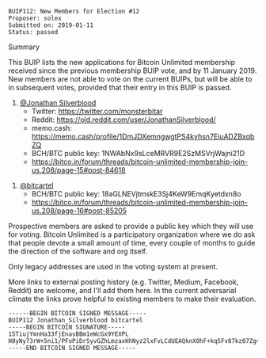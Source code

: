    BUIP112: New Members for Election #12
    Proposer: solex
    Submitted on: 2019-01-11
    Status: passed

Summary

This BUIP lists the new applications for Bitcoin Unlimited membership
received since the previous membership BUIP vote, and by 11 January
2019. New members are not able to vote on the current BUIPs, but will be
able to in subsequent votes, provided that their entry in this BUIP is
passed.

1.  [@Jonathan
    Silverblood](https://bitco.in/forum/members/9905/ "wikilink")
    -   Twitter: <https://twitter.com/monsterbitar>
    -   Reddit: <https://old.reddit.com/user/JonathanSilverblood/>
    -   memo.cash:
        <https://memo.cash/profile/1DmJDXemngwgtPS4kyhsn7EiuADZBxqbZQ>
    -   BCH/BTC public key: 1NWAbNx9sLceMRVR9E2SzMSVrjWajni21D
    -   <https://bitco.in/forum/threads/bitcoin-unlimited-membership-join-us.208/page-15#post-84618>

<!-- -->

1.  [@bitcartel](https://bitco.in/forum/members/337/ "wikilink")
    -   BCH/BTC public key: 18aGLNEVjtmskE3Sj4KeW9EmqKyetdxn8o
    -   <https://bitco.in/forum/threads/bitcoin-unlimited-membership-join-us.208/page-16#post-85205>

Prospective members are asked to provide a public key which they will
use for voting. Bitcoin Unlimited is a participatory organization where
we do ask that people devote a small amount of time, every couple of
months to guide the direction of the software and org itself.

Only legacy addresses are used in the voting system at present.

More links to external posting history (e.g. Twitter, Medium, Facebook,
Reddit) are welcome, and I'll add them here. In the current adversarial
climate the links prove helpful to existing members to make their
evaluation.

    ------BEGIN BITCOIN SIGNED MESSAGE-----
    BUIP112 Jonathan_Silverblood bitcartel
    -----BEGIN BITCOIN SIGNATURE-----
    15TiujYmnHa33fjEnasBBm1eWcGx9YEXPL
    H8yNy73rW+5ni1/PFoPiDrSyvGZhLmzaxHhNyz2lxFvLCdUEAQknX0hF+kq5Fv87kz07Zg4anFunFF4LoOi4RGg=
    -----END BITCOIN SIGNED MESSAGE-----
